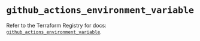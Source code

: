 # `github_actions_environment_variable`

Refer to the Terraform Registry for docs: [`github_actions_environment_variable`](https://registry.terraform.io/providers/integrations/github/6.2.1/docs/resources/actions_environment_variable).
